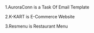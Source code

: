 1.AuroraConn is a Task Of Email Template


2.K-KART is E-Commerce Website


3.Resmenu is Restaurant Menu
